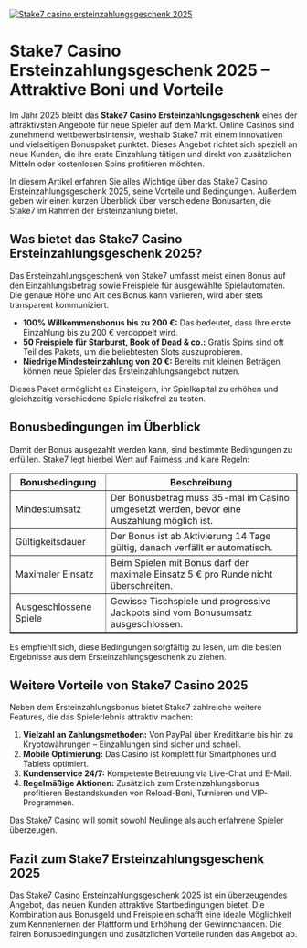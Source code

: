 [![Stake7 casino ersteinzahlungsgeschenk 2025](https://123-caf.pages.dev/gitsignup.png)](https://vrmoo.ru/Bt82HjjY)

<h1>Stake7 Casino Ersteinzahlungsgeschenk 2025 – Attraktive Boni und Vorteile</h1>  <p>Im Jahr 2025 bleibt das <strong>Stake7 Casino Ersteinzahlungsgeschenk</strong> eines der attraktivsten Angebote für neue Spieler auf dem Markt. Online Casinos sind zunehmend wettbewerbsintensiv, weshalb Stake7 mit einem innovativen und vielseitigen Bonuspaket punktet. Dieses Angebot richtet sich speziell an neue Kunden, die ihre erste Einzahlung tätigen und direkt von zusätzlichen Mitteln oder kostenlosen Spins profitieren möchten.</p>  <p>In diesem Artikel erfahren Sie alles Wichtige über das Stake7 Casino Ersteinzahlungsgeschenk 2025, seine Vorteile und Bedingungen. Außerdem geben wir einen kurzen Überblick über verschiedene Bonusarten, die Stake7 im Rahmen der Ersteinzahlung bietet.</p>  <h2>Was bietet das Stake7 Casino Ersteinzahlungsgeschenk 2025?</h2>  <p>Das Ersteinzahlungsgeschenk von Stake7 umfasst meist einen Bonus auf den Einzahlungsbetrag sowie Freispiele für ausgewählte Spielautomaten. Die genaue Höhe und Art des Bonus kann variieren, wird aber stets transparent kommuniziert.</p>  <ul>   <li><strong>100% Willkommensbonus bis zu 200 €:</strong> Das bedeutet, dass Ihre erste Einzahlung bis zu 200 € verdoppelt wird.</li>   <li><strong>50 Freispiele für Starburst, Book of Dead & co.:</strong> Gratis Spins sind oft Teil des Pakets, um die beliebtesten Slots auszuprobieren.</li>   <li><strong>Niedrige Mindesteinzahlung von 20 €:</strong> Bereits mit kleinen Beträgen können neue Spieler das Ersteinzahlungsangebot nutzen.</li> </ul>  <p>Dieses Paket ermöglicht es Einsteigern, ihr Spielkapital zu erhöhen und gleichzeitig verschiedene Spiele risikofrei zu testen.</p>  <h2>Bonusbedingungen im Überblick</h2>  <p>Damit der Bonus ausgezahlt werden kann, sind bestimmte Bedingungen zu erfüllen. Stake7 legt hierbei Wert auf Fairness und klare Regeln:</p>  <table border="1" cellpadding="5" cellspacing="0">   <thead>     <tr>       <th>Bonusbedingung</th>       <th>Beschreibung</th>     </tr>   </thead>   <tbody>     <tr>       <td>Mindestumsatz</td>       <td>Der Bonusbetrag muss 35-mal im Casino umgesetzt werden, bevor eine Auszahlung möglich ist.</td>     </tr>     <tr>       <td>Gültigkeitsdauer</td>       <td>Der Bonus ist ab Aktivierung 14 Tage gültig, danach verfällt er automatisch.</td>     </tr>     <tr>       <td>Maximaler Einsatz</td>       <td>Beim Spielen mit Bonus darf der maximale Einsatz 5 € pro Runde nicht überschreiten.</td>     </tr>     <tr>       <td>Ausgeschlossene Spiele</td>       <td>Gewisse Tischspiele und progressive Jackpots sind vom Bonusumsatz ausgeschlossen.</td>     </tr>   </tbody> </table>  <p>Es empfiehlt sich, diese Bedingungen sorgfältig zu lesen, um die besten Ergebnisse aus dem Ersteinzahlungsgeschenk zu ziehen.</p>  <h2>Weitere Vorteile von Stake7 Casino 2025</h2>  <p>Neben dem Ersteinzahlungsbonus bietet Stake7 zahlreiche weitere Features, die das Spielerlebnis attraktiv machen:</p>  <ol>   <li><strong>Vielzahl an Zahlungsmethoden:</strong> Von PayPal über Kreditkarte bis hin zu Kryptowährungen – Einzahlungen sind sicher und schnell.</li>   <li><strong>Mobile Optimierung:</strong> Das Casino ist komplett für Smartphones und Tablets optimiert.</li>   <li><strong>Kundenservice 24/7:</strong> Kompetente Betreuung via Live-Chat und E-Mail.</li>   <li><strong>Regelmäßige Aktionen:</strong> Zusätzlich zum Ersteinzahlungsbonus profitieren Bestandskunden von Reload-Boni, Turnieren und VIP-Programmen.</li> </ol>  <p>Das Stake7 Casino will somit sowohl Neulinge als auch erfahrene Spieler überzeugen.</p>  <h2>Fazit zum Stake7 Ersteinzahlungsgeschenk 2025</h2>  <p>Das Stake7 Casino Ersteinzahlungsgeschenk 2025 ist ein überzeugendes Angebot, das neuen Kunden attraktive Startbedingungen bietet. Die Kombination aus Bonusgeld und Freispielen schafft eine ideale Möglichkeit zum Kennenlernen der Plattform und Erhöhung der Gewinnchancen. Die fairen Bonusbedingungen und zusätzlichen Vorteile runden das Angebot ab.</p>